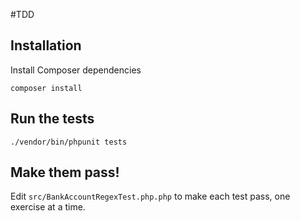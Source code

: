 #TDD

## Installation

Install Composer dependencies

    composer install

## Run the tests

    ./vendor/bin/phpunit tests

## Make them pass!

Edit `src/BankAccountRegexTest.php.php` to make each test pass, one exercise at a time.
